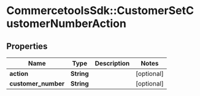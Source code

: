 # CommercetoolsSdk::CustomerSetCustomerNumberAction

## Properties
Name | Type | Description | Notes
------------ | ------------- | ------------- | -------------
**action** | **String** |  | [optional] 
**customer_number** | **String** |  | [optional] 

